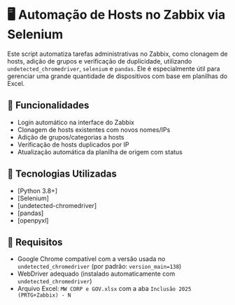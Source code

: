 # 🖥️ Automação de Hosts no Zabbix via Selenium

Este script automatiza tarefas administrativas no Zabbix, como clonagem de hosts, adição de grupos e verificação de duplicidade, utilizando `undetected_chromedriver`, `selenium` e `pandas`. Ele é especialmente útil para gerenciar uma grande quantidade de dispositivos com base em planilhas do Excel.

## 📌 Funcionalidades

- Login automático na interface do Zabbix
- Clonagem de hosts existentes com novos nomes/IPs
- Adição de grupos/categorias a hosts
- Verificação de hosts duplicados por IP
- Atualização automática da planilha de origem com status

## 🧰 Tecnologias Utilizadas

- [Python 3.8+]
- [Selenium]
- [undetected-chromedriver]
- [pandas]
- [openpyxl]

## 📁 Requisitos

- Google Chrome compatível com a versão usada no `undetected_chromedriver` (por padrão: `version_main=138`)
- WebDriver adequado (instalado automaticamente com `undetected_chromedriver`)
- Arquivo Excel: `MW CORP e GOV.xlsx` com a aba `Inclusão 2025 (PRTG+Zabbix) - N`

